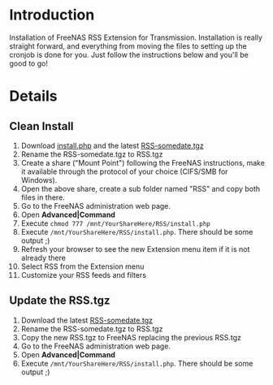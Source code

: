 # Introduction #

Installation of FreeNAS RSS Extension for Transmission.  Installation is really straight forward, and everything from moving the files to setting up the cronjob is done for you.  Just follow the instructions below and you'll be good to go!


# Details #

## Clean Install ##
  1. Download [install.php](http://code.google.com/p/freenas-rss-extension/downloads/list?can=3&q=install*.php) and the latest [RSS-somedate.tgz](http://code.google.com/p/freenas-rss-extension/downloads/list?can=3&q=RSS*tgz)
  1. Rename the RSS-somedate.tgz to RSS.tgz
  1. Create a share ("Mount Point") following the FreeNAS instructions, make it available through the protocol of your choice (CIFS/SMB for Windows).
  1. Open the above share, create a sub folder named "RSS" and copy both files in there.
  1. Go to the FreeNAS administration web page.
  1. Open **Advanced|Command**
  1. Execute `chmod 777 /mnt/YourShareHere/RSS/install.php`
  1. Execute `/mnt/YourShareHere/RSS/install.php`.  There should be some output ;)
  1. Refresh your browser to see the new Extension menu item if it is not already there
  1. Select RSS from the Extension menu
  1. Customize your RSS feeds and filters

## Update the RSS.tgz ##
  1. Download the latest [RSS-somedate.tgz](http://code.google.com/p/freenas-rss-extension/downloads/list?can=3&q=RSS*tgz)
  1. Rename the RSS-somedate.tgz to RSS.tgz
  1. Copy the new RSS.tgz to FreeNAS replacing the previous RSS.tgz
  1. Go to the FreeNAS administration web page.
  1. Open **Advanced|Command**
  1. Execute `/mnt/YourShareHere/RSS/install.php`.  There should be some output ;)